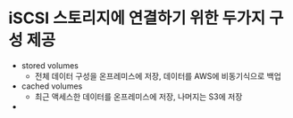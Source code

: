 # iSCSI 스토리지에 연결하기 위한 두가지 구성 제공
- stored volumes 
	- 전체 데이터 구성을 온프레미스에 저장, 데이터를 AWS에 비동기식으로 백업
- cached volumes
	- 최근 액세스한 데이터를 온프레미스에 저장, 나머지는 S3에 저장 
- 